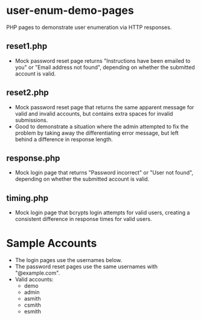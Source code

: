 # user-enum-demo-pages
PHP pages to demonstrate user enumeration via HTTP responses.

## reset1.php
* Mock password reset page returns "Instructions have been emailed to you" or "Email address not found", depending on whether the submitted account is valid.

## reset2.php
* Mock password reset page that returns the same apparent message for valid and invalid accounts, but contains extra spaces for invalid submissions.
* Good to demonstrate a situation where the admin attempted to fix the problem by taking away the differentiating error message, but left behind a difference in response length.

## response.php
* Mock login page that returns "Password incorrect" or "User not found", depending on whether the submitted account is valid.

## timing.php
* Mock login page that bcrypts login attempts for valid users, creating a consistent difference in response times for valid users.

# Sample Accounts
* The login pages use the usernames below.
* The password reset pages use the same usernames with "@example.com".
* Valid accounts:
  - demo
  - admin
  - asmith
  - csmith
  - esmith
